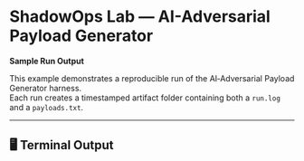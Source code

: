 # ShadowOps Lab — AI-Adversarial Payload Generator  
**Sample Run Output**

This example demonstrates a reproducible run of the AI‑Adversarial Payload Generator harness.  
Each run creates a timestamped artifact folder containing both a `run.log` and a `payloads.txt`.

---

## 🖥️ Terminal Output
